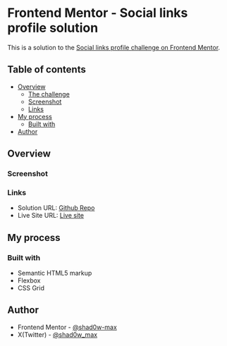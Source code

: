 # Frontend Mentor - Social links profile solution

This is a solution to the [Social links profile challenge on Frontend Mentor](https://www.frontendmentor.io/challenges/social-links-profile-UG32l9m6dQ).  

## Table of contents

- [Overview](#overview)
  - [The challenge](#the-challenge)
  - [Screenshot](#screenshot)
  - [Links](#links)
- [My process](#my-process)
  - [Built with](#built-with) 
- [Author](#author) 

## Overview 

### Screenshot

<!-- ![](./screenshot.jpg)  -->

### Links

- Solution URL: [Github Repo](https://github.com/shad0w-max/social-links-profile)
- Live Site URL: [Live site](https://shad0w-max.github.io/social-links-profile/)

## My process

### Built with

- Semantic HTML5 markup 
- Flexbox
- CSS Grid  

## Author

- Frontend Mentor - [@shad0w-max](https://www.frontendmentor.io/profile/shad0w-max)
- X(Twitter) - [@shad0w_max](https://x.com/shad0w_max)